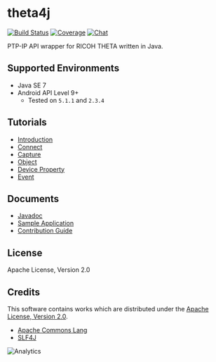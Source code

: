 # theta4j

[![Build Status][travis-image]][travis-url] [![Coverage][sonar-image]][sonar-url] [![Chat][gitter-image]][gitter-url]

[travis-url]:https://travis-ci.org/shrhdk/theta4j
[travis-image]:https://travis-ci.org/shrhdk/theta4j.svg?branch=master
[sonar-url]:https://sonar.shiro.be/dashboard/index/theta4j:lib
[sonar-image]:https://img.shields.io/sonar/http/sonar.shiro.be/theta4j:lib/coverage.svg?style=flat
[gitter-url]:https://gitter.im/shrhdk/theta4j?utm_source=badge&utm_medium=badge&utm_campaign=pr-badge&utm_content=badge
[gitter-image]:https://badges.gitter.im/Join%20Chat.svg

PTP-IP API wrapper for RICOH THETA written in Java.

## Supported Environments

- Java SE 7
- Android API Level 9+
  - Tested on `5.1.1` and `2.3.4`

## Tutorials

- [Introduction](doc/introduction.md)
- [Connect](doc/connect.md)
- [Capture](doc/capture.md)
- [Object](doc/object.md)
- [Device Property](doc/property.md)
- [Event](doc/event.md)

## Documents

- [Javadoc](http://theta4j.org/javadoc/0.5.0/)
- [Sample Application](sample/src/main/java/org/theta4j/sample/ThetaCapturer.java)
- [Contribution Guide](doc/contribution.md)

## License

Apache License, Version 2.0

## Credits

This software contains works which are distributed under the [Apache License, Version 2.0](http://www.apache.org/licenses/LICENSE-2.0.html).

- [Apache Commons Lang](https://github.com/apache/commons-lang/blob/master/NOTICE.txt)
- [SLF4J](http://www.slf4j.org/license.html)

![Analytics](https://ga-beacon.appspot.com/UA-73311422-5/PTP-API-wrapper-for-Java)


